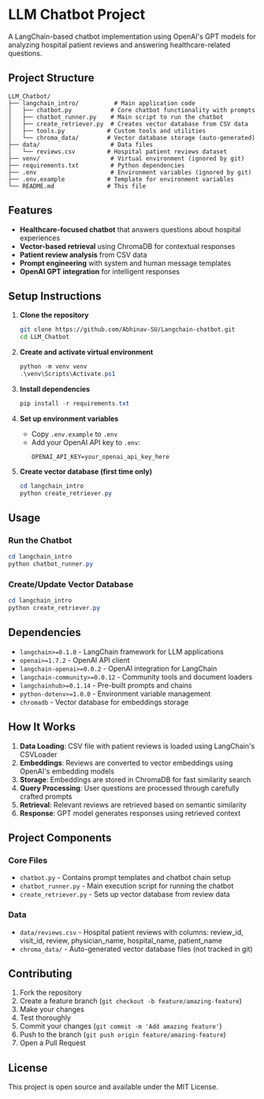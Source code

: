 # LLM Chatbot Project

A LangChain-based chatbot implementation using OpenAI's GPT models for analyzing hospital patient reviews and answering healthcare-related questions.

## Project Structure

```
LLM_Chatbot/
├── langchain_intro/          # Main application code
│   ├── chatbot.py           # Core chatbot functionality with prompts
│   ├── chatbot_runner.py    # Main script to run the chatbot
│   ├── create_retriever.py  # Creates vector database from CSV data
│   ├── tools.py            # Custom tools and utilities
│   └── chroma_data/        # Vector database storage (auto-generated)
├── data/                    # Data files
│   └── reviews.csv         # Hospital patient reviews dataset
├── venv/                    # Virtual environment (ignored by git)
├── requirements.txt         # Python dependencies
├── .env                     # Environment variables (ignored by git)
├── .env.example            # Template for environment variables
└── README.md               # This file
```

## Features

- **Healthcare-focused chatbot** that answers questions about hospital experiences
- **Vector-based retrieval** using ChromaDB for contextual responses
- **Patient review analysis** from CSV data
- **Prompt engineering** with system and human message templates
- **OpenAI GPT integration** for intelligent responses

## Setup Instructions

1. **Clone the repository**
   ```bash
   git clone https://github.com/Abhinav-SU/Langchain-chatbot.git
   cd LLM_Chatbot
   ```

2. **Create and activate virtual environment**
   ```powershell
   python -m venv venv
   .\venv\Scripts\Activate.ps1
   ```

3. **Install dependencies**
   ```powershell
   pip install -r requirements.txt
   ```

4. **Set up environment variables**
   - Copy `.env.example` to `.env`
   - Add your OpenAI API key to `.env`:
     ```
     OPENAI_API_KEY=your_openai_api_key_here
     ```

5. **Create vector database (first time only)**
   ```powershell
   cd langchain_intro
   python create_retriever.py
   ```

## Usage

### Run the Chatbot
```powershell
cd langchain_intro
python chatbot_runner.py
```

### Create/Update Vector Database
```powershell
cd langchain_intro
python create_retriever.py
```

## Dependencies

- `langchain>=0.1.0` - LangChain framework for LLM applications
- `openai>=1.7.2` - OpenAI API client
- `langchain-openai>=0.0.2` - OpenAI integration for LangChain
- `langchain-community>=0.0.12` - Community tools and document loaders
- `langchainhub>=0.1.14` - Pre-built prompts and chains
- `python-dotenv>=1.0.0` - Environment variable management
- `chromadb` - Vector database for embeddings storage

## How It Works

1. **Data Loading**: CSV file with patient reviews is loaded using LangChain's CSVLoader
2. **Embeddings**: Reviews are converted to vector embeddings using OpenAI's embedding models
3. **Storage**: Embeddings are stored in ChromaDB for fast similarity search
4. **Query Processing**: User questions are processed through carefully crafted prompts
5. **Retrieval**: Relevant reviews are retrieved based on semantic similarity
6. **Response**: GPT model generates responses using retrieved context

## Project Components

### Core Files
- `chatbot.py` - Contains prompt templates and chatbot chain setup
- `chatbot_runner.py` - Main execution script for running the chatbot
- `create_retriever.py` - Sets up vector database from review data

### Data
- `data/reviews.csv` - Hospital patient reviews with columns: review_id, visit_id, review, physician_name, hospital_name, patient_name
- `chroma_data/` - Auto-generated vector database files (not tracked in git)

## Contributing

1. Fork the repository
2. Create a feature branch (`git checkout -b feature/amazing-feature`)
3. Make your changes
4. Test thoroughly
5. Commit your changes (`git commit -m 'Add amazing feature'`)
6. Push to the branch (`git push origin feature/amazing-feature`)
7. Open a Pull Request

## License

This project is open source and available under the MIT License.